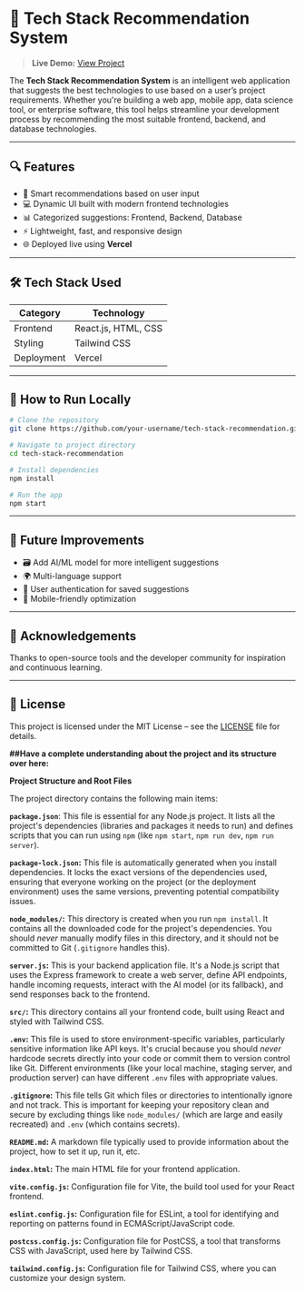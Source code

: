 

# 🚀 Tech Stack Recommendation System

> **Live Demo:** [View Project](https://tech-stack-recommendation-6w3m.vercel.app)

The **Tech Stack Recommendation System** is an intelligent web application that suggests the best technologies to use based on a user’s project requirements. Whether you're building a web app, mobile app, data science tool, or enterprise software, this tool helps streamline your development process by recommending the most suitable frontend, backend, and database technologies.

---

## 🔍 Features

* 🧠 Smart recommendations based on user input
* 💻 Dynamic UI built with modern frontend technologies
* 📊 Categorized suggestions: Frontend, Backend, Database
* ⚡ Lightweight, fast, and responsive design
* 🌐 Deployed live using **Vercel**

---

## 🛠️ Tech Stack Used

| Category   | Technology          |
| ---------- | ------------------- |
| Frontend   | React.js, HTML, CSS |
| Styling    | Tailwind CSS        |
| Deployment | Vercel              |

---



## 📂 How to Run Locally

```bash
# Clone the repository
git clone https://github.com/your-username/tech-stack-recommendation.git

# Navigate to project directory
cd tech-stack-recommendation

# Install dependencies
npm install

# Run the app
npm start
```

---

## 🧠 Future Improvements

* 🗃️ Add AI/ML model for more intelligent suggestions
* 🌍 Multi-language support
* 🔐 User authentication for saved suggestions
* 📱 Mobile-friendly optimization

---

## 🙌 Acknowledgements

Thanks to open-source tools and the developer community for inspiration and continuous learning.

---


## 📜 License

This project is licensed under the MIT License – see the [LICENSE](LICENSE) file for details.





**##Have a complete understanding about the project and its structure over here:**




**Project Structure and Root Files**

The project directory contains the following main items:

**`package.json`**: This file is essential for any Node.js project. It lists all the project's dependencies (libraries and packages it needs to run) and defines scripts that you can run using `npm` (like `npm start`, `npm run dev`, `npm run server`).

**`package-lock.json`:** This file is automatically generated when you install dependencies. It locks the exact versions of the dependencies used, ensuring that everyone working on the project (or the deployment environment) uses the same versions, preventing potential compatibility issues.

**`node_modules/`:** This directory is created when you run `npm install`. It contains all the downloaded code for the project's dependencies. You should *never* manually modify files in this directory, and it should not be committed to Git (`.gitignore` handles this).

**`server.js`:** This is your backend application file. It's a Node.js script that uses the Express framework to create a web server, define API endpoints, handle incoming requests, interact with the AI model (or its fallback), and send responses back to the frontend.

**`src/`:** This directory contains all your frontend code, built using React and styled with Tailwind CSS.

**`.env`:** This file is used to store environment-specific variables, particularly sensitive information like API keys. It's crucial because you should *never* hardcode secrets directly into your code or commit them to version control like Git. Different environments (like your local machine, staging server, and production server) can have different `.env` files with appropriate values.

**`.gitignore`:** This file tells Git which files or directories to intentionally ignore and not track. This is important for keeping your repository clean and secure by excluding things like `node_modules/` (which are large and easily recreated) and `.env` (which contains secrets).

**`README.md`:** A markdown file typically used to provide information about the project, how to set it up, run it, etc.

**`index.html`:** The main HTML file for your frontend application.

**`vite.config.js`:** Configuration file for Vite, the build tool used for your React frontend.

**`eslint.config.js`:** Configuration file for ESLint, a tool for identifying and reporting on patterns found in ECMAScript/JavaScript code.

**`postcss.config.js`:** Configuration file for PostCSS, a tool that transforms CSS with JavaScript, used here by Tailwind CSS.

**`tailwind.config.js`:** Configuration file for Tailwind CSS, where you can customize your design system.



